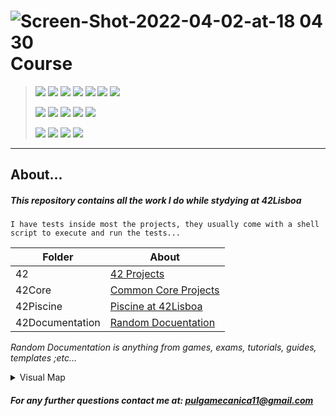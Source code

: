 # ![Screen-Shot-2022-04-02-at-18 04 30](https://user-images.githubusercontent.com/28810331/161394297-4250216d-6d18-4fc9-9784-f95309fa3952.svg) Course 

> ![](https://img.shields.io/badge/C-00599C?style=for-the-badge&logo=c&logoColor=white) ![](https://img.shields.io/badge/C%2B%2B-00599C?style=for-the-badge&logo=c%2B%2B&logoColor=white) ![](https://img.shields.io/badge/Shell_Script-121011?style=for-the-badge&logo=gnu-bash&logoColor=white) ![](https://img.shields.io/badge/NestJS-E0234E?style=for-the-badge&logo=nestjs&logoColor=white&logoWidth=30) ![](https://img.shields.io/badge/TypeScript-3178C6?style=for-the-badge&logo=typescript&logoColor=white) ![](https://img.shields.io/badge/Python-3776AB?style=for-the-badge&logo=python&logoColor=white&logoWidth=30) ![](https://img.shields.io/badge/JavaScript-F7DF1E?style=for-the-badge&logo=javascript&logoColor=white)
>
> ![](https://img.shields.io/badge/Linux-FCC624?style=for-the-badge&logo=linux&logoColor=black) ![](https://img.shields.io/badge/Fedora-294172?style=for-the-badge&logo=fedora&logoColor=white) ![](https://img.shields.io/badge/Red%20Hat-EE0000?style=for-the-badge&logo=redhat&logoColor=white) ![](https://img.shields.io/badge/mac%20os-000000?style=for-the-badge&logo=apple&logoColor=white) ![](https://img.shields.io/badge/iOS-000000?style=for-the-badge&logo=ios&logoColor=white)
>
> ![](https://img.shields.io/badge/VIM-%2311AB00.svg?&style=for-the-badge&logo=vim&logoColor=white) ![](https://img.shields.io/badge/sublime_text-%23575757.svg?&style=for-the-badge&logo=sublime-text&logoColor=important) ![](https://img.shields.io/badge/Emacs-%237F5AB6.svg?&style=for-the-badge&logo=gnu-emacs&logoColor=white) ![](https://img.shields.io/badge/nano-%234A90E2.svg?&style=for-the-badge&logo=nano&logoColor=white)
>
> 


---
## About...
##### This repository contains all the work I do while stydying at 42Lisboa
    I have tests inside most the projects, they usually come with a shell script to execute and run the tests...

| Folder | About |
| ------ | ------ |
| 42 | [42 Projects](42/) |
| 42Core | [Common Core Projects](42Core/) |
| 42Piscine | [Piscine at 42Lisboa](42Piscine/) |
| 42Documentation | [Random Docuentation](42Documentation) |

_Random Documentation is anything from games, exams, tutorials, guides, templates ;etc..._

<details>
<summary>Visual Map</summary>

<img width="814" alt="Screenshot 2023-02-10 at 23 14 21" src="https://user-images.githubusercontent.com/28810331/218220004-7c3f5527-8728-4bfa-a7cf-25a928601584.png">


</details>


##### For any further questions contact me at: **pulgamecanica11@gmail.com**
